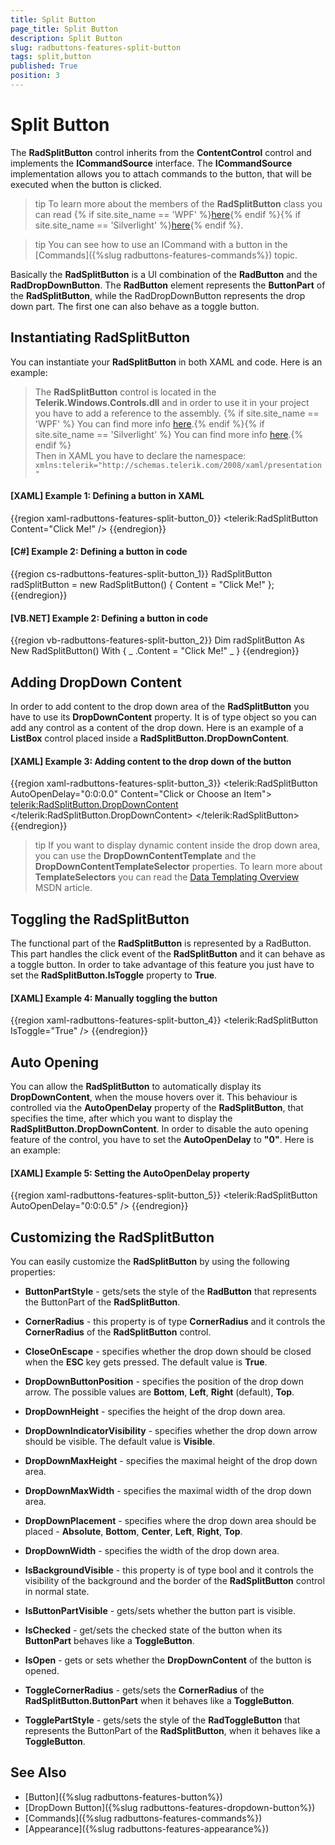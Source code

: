 ```yaml
---
title: Split Button
page_title: Split Button
description: Split Button
slug: radbuttons-features-split-button
tags: split,button
published: True
position: 3
---
```


# Split Button

The __RadSplitButton__ control inherits from the __ContentControl__ control and implements the __ICommandSource__ interface. The __ICommandSource__ implementation allows you to attach commands to the button, that will be executed when the button is clicked.  

>tip To learn more about the members of the __RadSplitButton__ class you can read {% if site.site_name == 'WPF' %}[here](https://docs.telerik.com/devtools/wpf/api/html/properties_t_telerik_windows_controls_radsplitbutton.htm){% endif %}{% if site.site_name == 'Silverlight' %}[here](https://docs.telerik.com/devtools/silverlight/api/html/properties_t_telerik_windows_controls_radsplitbutton.htm){% endif %}.

>tip You can see how to use an ICommand with a button in the [Commands]({%slug radbuttons-features-commands%}) topic.	  

Basically the __RadSplitButton__ is a UI combination of the __RadButton__ and the __RadDropDownButton__. The __RadButton__ element represents the __ButtonPart__ of the __RadSplitButton__, while the RadDropDownButton represents the drop down part. The first one can also behave as a toggle button.	  

## Instantiating RadSplitButton

You can instantiate your __RadSplitButton__ in both XAML and code. Here is an example:		

>The __RadSplitButton__ control is located in the __Telerik.Windows.Controls.dll__ and in order to use it in your project you have to add a reference to the assembly. {% if site.site_name == 'WPF' %} You can find more info [here](http://www.telerik.com/help/wpf/installation-installing-controls-dependencies-wpf.html).{% endif %}{% if site.site_name == 'Silverlight' %} You can find more info [here](http://www.telerik.com/help/silverlight/installation-installing-controls-dependencies.html).{% endif %}  
>Then in XAML you have to declare the namespace: `xmlns:telerik="http://schemas.telerik.com/2008/xaml/presentation"`

#### __[XAML] Example 1: Defining a button in XAML__
{{region xaml-radbuttons-features-split-button_0}}
	<telerik:RadSplitButton Content="Click Me!" />
{{endregion}}

#### __[C#] Example 2: Defining a button in code__
{{region cs-radbuttons-features-split-button_1}}
	RadSplitButton radSplitButton = new RadSplitButton() { Content = "Click Me!" };
{{endregion}}

#### __[VB.NET] Example 2: Defining a button in code__
{{region vb-radbuttons-features-split-button_2}}
	Dim radSplitButton As New RadSplitButton() With { _
	    .Content = "Click Me!" _
	}
{{endregion}}

## Adding DropDown Content

In order to add content to the drop down area of the __RadSplitButton__ you have to use its __DropDownContent__ property. It is of type object so you can add any control as a content of the drop down. Here is an example of a __ListBox__ control placed inside a __RadSplitButton.DropDownContent__.		

#### __[XAML] Example 3: Adding content to the drop down of the button__
{{region xaml-radbuttons-features-split-button_3}}
	<telerik:RadSplitButton AutoOpenDelay="0:0:0.0"
	                        Content="Click or Choose an Item">
	    <telerik:RadSplitButton.DropDownContent>
	        <ListBox>
	            <ListBoxItem Content="Item 1" />
	            <ListBoxItem Content="Item 2" />
	            <ListBoxItem Content="Item 3" />
	        </ListBox>
	    </telerik:RadSplitButton.DropDownContent>
	</telerik:RadSplitButton>
{{endregion}}

>tip If you want to display dynamic content inside the drop down area, you can use the __DropDownContentTemplate__ and the __DropDownContentTemplateSelector__ properties. To learn more about __TemplateSelectors__ you can read the [Data Templating Overview](https://msdn.microsoft.com/en-us/library/ms742521(v=vs.100).aspx) MSDN article.

## Toggling the RadSplitButton

The functional part of the __RadSplitButton__ is represented by a RadButton. This part handles the click event of the __RadSplitButton__ and it can behave as a toggle button. In order to take advantage of this feature you just have to set the __RadSplitButton.IsToggle__ property to __True__.		

#### __[XAML] Example 4: Manually toggling the button__
{{region xaml-radbuttons-features-split-button_4}}
	<telerik:RadSplitButton IsToggle="True" />
{{endregion}}

## Auto Opening

You can allow the __RadSplitButton__ to automatically display its __DropDownContent__, when the mouse hovers over it. This behaviour is controlled via the __AutoOpenDelay__ property of the __RadSplitButton__, that specifies the time, after which you want to display the __RadSplitButton.DropDownContent__. In order to disable the auto opening feature of the control, you have to set the __AutoOpenDelay__ to __"0"__. Here is an example:		

#### __[XAML] Example 5: Setting the AutoOpenDelay property__
{{region xaml-radbuttons-features-split-button_5}}
	<telerik:RadSplitButton AutoOpenDelay="0:0:0.5" />
{{endregion}}

## Customizing the RadSplitButton

You can easily customize the __RadSplitButton__ by using the following properties:		

* __ButtonPartStyle__ - gets/sets the style of the __RadButton__ that represents the ButtonPart of the __RadSplitButton__.

* __CornerRadius__ - this property is of type __CornerRadius__ and it controls the __CornerRadius__ of the __RadSplitButton__ control.

* __CloseOnEscape__ - specifies whether the drop down should be closed when the __ESC__ key gets pressed. The default value is __True__.

* __DropDownButtonPosition__ - specifies the position of the drop down arrow. The possible values are __Bottom__, __Left__, __Right__ (default), __Top__.

* __DropDownHeight__ - specifies the height of the drop down area.

* __DropDownIndicatorVisibility__ - specifies whether the drop down arrow should be visible. The default value is __Visible__.

* __DropDownMaxHeight__ - specifies the maximal height of the drop down area.

* __DropDownMaxWidth__ - specifies the maximal width of the drop down area.

* __DropDownPlacement__ - specifies where the drop down area should be placed - __Absolute__, __Bottom__, __Center__, __Left__, __Right__, __Top__.

* __DropDownWidth__ - specifies the width of the drop down area.

* __IsBackgroundVisible__ - this property is of type bool and it controls the visibility of the background and the border of the __RadSplitButton__ control in normal state.

* __IsButtonPartVisible__ - gets/sets whether the button part is visible.

* __IsChecked__ - get/sets the checked state of the button when its __ButtonPart__ behaves like a __ToggleButton__.

* __IsOpen__ - gets or sets whether the __DropDownContent__ of the button is opened.

* __ToggleCornerRadius__ - gets/sets the __CornerRadius__ of the __RadSplitButton.ButtonPart__ when it behaves like a __ToggleButton__.

* __TogglePartStyle__ - gets/sets the style of the __RadToggleButton__ that represents the ButtonPart of the __RadSplitButton__, when it behaves like a __ToggleButton__.

## See Also
 * [Button]({%slug radbuttons-features-button%})
 * [DropDown Button]({%slug radbuttons-features-dropdown-button%})
 * [Commands]({%slug radbuttons-features-commands%})
 * [Appearance]({%slug radbuttons-features-appearance%})